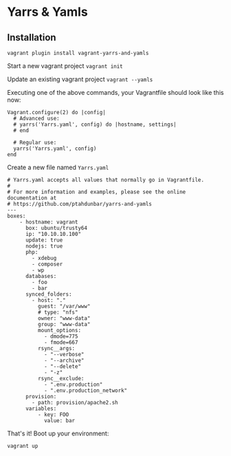 # Yarrs & Yamls

## Installation

`vagrant plugin install vagrant-yarrs-and-yamls`

Start a new vagrant project
`vagrant init`

Update an existing vagrant project
`vagrant --yamls`

Executing one of the above commands, your Vagrantfile should look like this now:
```
Vagrant.configure(2) do |config|
  # Advanced use:
  # yarrs('Yarrs.yaml', config) do |hostname, settings|
  # end

  # Regular use:
  yarrs('Yarrs.yaml', config)
end
```

Create a new file named `Yarrs.yaml`
```
# Yarrs.yaml accepts all values that normally go in Vagrantfile.
#
# For more information and examples, please see the online documentation at
# https://github.com/ptahdunbar/yarrs-and-yamls
---
boxes:
    - hostname: vagrant
      box: ubuntu/trusty64
      ip: "10.10.10.100"
      update: true
      nodejs: true
      php:
        - xdebug
        - composer
        - wp
      databases:
        - foo
        - bar
      synced_folders:
        - host: "."
          guest: "/var/www"
          # type: "nfs"
          owner: "www-data"
          group: "www-data"
          mount_options:
            - dmode=775
            - fmode=667
          rsync__args:
            - "--verbose"
            - "--archive"
            - "--delete"
            - "-z"
          rsync__exclude:
            - ".env.production"
            - ".env.production_network"
      provision:
        - path: provision/apache2.sh
      variables:
          - key: FOO
            value: bar
```

That's it! Boot up your environment:

```vagrant up```
